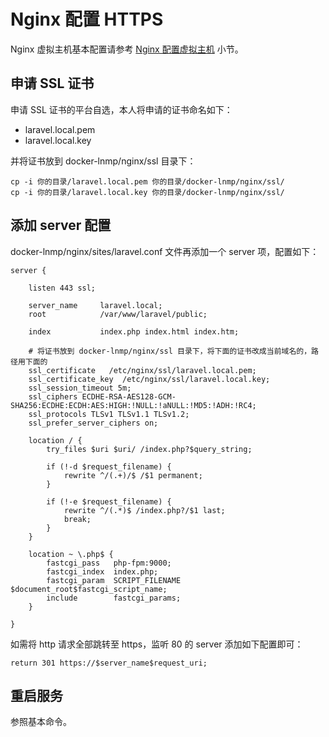 # Nginx 配置 HTTPS

Nginx 虚拟主机基本配置请参考 [Nginx 配置虚拟主机](vhost.md) 小节。


## 申请 SSL 证书

申请 SSL 证书的平台自选，本人将申请的证书命名如下：
- laravel.local.pem
- laravel.local.key

并将证书放到 docker-lnmp/nginx/ssl 目录下：
```
cp -i 你的目录/laravel.local.pem 你的目录/docker-lnmp/nginx/ssl/
cp -i 你的目录/laravel.local.key 你的目录/docker-lnmp/nginx/ssl/
```


## 添加 server 配置

docker-lnmp/nginx/sites/laravel.conf 文件再添加一个 server 项，配置如下：
```
server {

    listen 443 ssl;
    
    server_name     laravel.local;
    root            /var/www/laravel/public;

    index           index.php index.html index.htm;

    # 将证书放到 docker-lnmp/nginx/ssl 目录下，将下面的证书改成当前域名的，路径用下面的
    ssl_certificate   /etc/nginx/ssl/laravel.local.pem;
    ssl_certificate_key  /etc/nginx/ssl/laravel.local.key;
    ssl_session_timeout 5m;
    ssl_ciphers ECDHE-RSA-AES128-GCM-SHA256:ECDHE:ECDH:AES:HIGH:!NULL:!aNULL:!MD5:!ADH:!RC4;
    ssl_protocols TLSv1 TLSv1.1 TLSv1.2;
    ssl_prefer_server_ciphers on;

    location / {
        try_files $uri $uri/ /index.php?$query_string;

        if (!-d $request_filename) {
            rewrite ^/(.+)/$ /$1 permanent;
        }

        if (!-e $request_filename) {
            rewrite ^/(.*)$ /index.php?/$1 last;
            break;
        }
    }

    location ~ \.php$ {
        fastcgi_pass   php-fpm:9000;
        fastcgi_index  index.php;
        fastcgi_param  SCRIPT_FILENAME  $document_root$fastcgi_script_name;
        include        fastcgi_params;
    }

}
```

如需将 http 请求全部跳转至 https，监听 80 的 server 添加如下配置即可：
```
return 301 https://$server_name$request_uri;
```

## 重启服务

参照基本命令。

